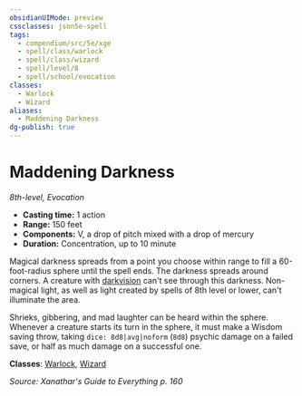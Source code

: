 ```yaml
---
obsidianUIMode: preview
cssclasses: json5e-spell
tags:
  - compendium/src/5e/xge
  - spell/class/warlock
  - spell/class/wizard
  - spell/level/8
  - spell/school/evocation
classes:
  - Warlock
  - Wizard
aliases:
  - Maddening Darkness
dg-publish: true
---
```

# Maddening Darkness
*8th-level, Evocation*  

- **Casting time:** 1 action
- **Range:** 150 feet
- **Components:** V, a drop of pitch mixed with a drop of mercury
- **Duration:** Concentration, up to 10 minute

Magical darkness spreads from a point you choose within range to fill a 60-foot-radius sphere until the spell ends. The darkness spreads around corners. A creature with [darkvision](/3-Mechanics/CLI/rules/senses.md#darkvision) can't see through this darkness. Non-magical light, as well as light created by spells of 8th level or lower, can't illuminate the area.

Shrieks, gibbering, and mad laughter can be heard within the sphere. Whenever a creature starts its turn in the sphere, it must make a Wisdom saving throw, taking `dice: 8d8|avg|noform` (`8d8`) psychic damage on a failed save, or half as much damage on a successful one.

**Classes**: [Warlock](/Admin/CLI/classes/warlock.md), [Wizard](/Admin/CLI/classes/wizard.md)

*Source: Xanathar's Guide to Everything p. 160*